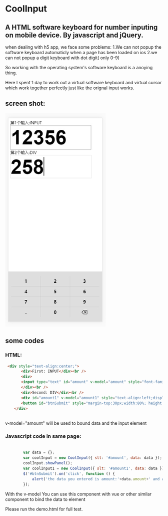 # CoolInput

## A HTML software keyboard for number inputing on mobile device. By javascript and jQuery.

when dealing with h5 app, we face some problems:
1.We can not popup the software keyboard automaticly when a page has been loaded on ios
2.we can not popup a digit keyboard with dot digit( only 0-9)

So working with the operating system's software keyboard is a anoying thing.

Here I spent 1 day to work out a virtual software keyboard and virtual cursor which work together perfectly just like the orignal input works.   

## screen shot:
 ![image](https://github.com/HiYuChen/CoolInput/blob/master/intro.jpg)
 
## some codes

### HTML:
```html
 <div style="text-align:center;">
       <div>First: INPUT</div><br />
       <div>
       <input type="text" id="amount" v-model="amount" style="font-family:Arial; font-size:40px;font-weight:bold; width:90%;"  />
       </div><br />
       <div>Second: DIV</div><br />
       <div id="amount1" v-model="amount1" style="text-align:left;display:inline-block; font-family:Arial;letter-spacing:0px; width:90%;height:90px;border-style:solid;border-color:#ddd;border-width:1px;font-size:80px;font-weight:bold;"></div>
       <button id="btnSubmit" style="margin-top:30px;width:80%; height:40px;background-color:#0d8;color:#fff;border-color:transparent;font-weight:bold;font-size:18px;" >Submit</button>
    </div>
    

```
v-model="amount"  will be used to bound data and the input element

### Javascript code in same page:
```javascript
 
        var data = {};
        var coolInput = new CoolInput({ slt: '#amount', data: data }); 
        coolInput.showPanel();
        var coolInput1 = new CoolInput({ slt: '#amount1', data: data });
        $('#btnSubmit').on('click', function () {
            alert('the data you entered is amount:'+data.amount+' and amount1:'+data.amount1);
        });
```

 With the v-model You can use this component with vue or other similar component to bind the data to element
 
 Please run the demo.html for full test.
 


